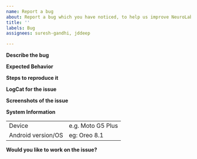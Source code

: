 ```yaml
---
name: Report a bug
about: Report a bug which you have noticed, to help us improve NeuroLab Android app
title: ''
labels: Bug
assignees: suresh-gandhi, jddeep

---
```


**Describe the bug**
<!--Please state here what is currently happening.-->

**Expected Behavior**
<!--A clear and concise description of what you want to happen.-->

**Steps to reproduce it**
<!--Add steps to reproduce the bug.-->

**LogCat for the issue**
<!--Provide logs for the crash here.-->

**Screenshots of the issue**
<!--Where-ever possible add a screenshot of the issue. Use `<img src="paste-link-here" width=200 />` tag-->

**System Information**
<table>
<tr>
  <td>Device</td><td>e.g. Moto G5 Plus</td>
</tr>
<tr>
  <td>Android version/OS</td><td>eg: Oreo 8.1</td>
</tr>
</table>

**Would you like to work on the issue?**
<!--Let us know if this issue should be assigned to you or tell us who you think could help to solve this issue.-->
